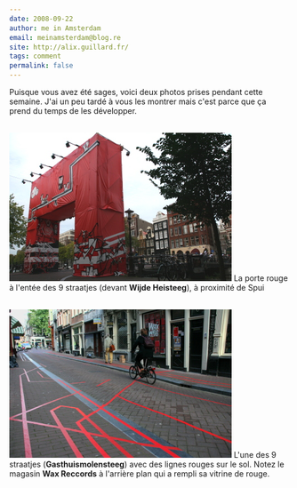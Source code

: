 ```yaml
---
date: 2008-09-22
author: me in Amsterdam
email: meinamsterdam@blog.re
site: http://alix.guillard.fr/
tags: comment
permalink: false
---
```


<p>
Puisque vous avez été sages, voici deux photos prises pendant cette semaine. J'ai un peu tardé à vous les montrer mais c'est parce que ça prend du temps de les développer.
<br/><br/>


![porte rouge](9-straatjes-rood-deur.jpg)
La porte rouge à l'entée des 9 straatjes (devant <b>Wijde Heisteeg</b>), à proximité de Spui<br/>
<br/>

![lignes rouges](9-straatjes-strippen-op-vloer.jpg)
L'une des 9 straatjes (<b>Gasthuismolensteeg</b>) avec des lignes rouges sur le sol. Notez le magasin <b>Wax Reccords</b> à l'arrière plan qui a rempli sa vitrine de rouge.
</p>
